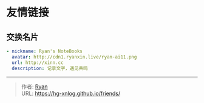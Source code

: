 # 友情链接




## 交换名片

```yaml
- nickname: Ryan's NoteBooks
  avatar: http://cdn1.ryanxin.live/ryan-ai11.png
  url: http://xinn.cc
  description: 记录文字，遇见共鸣
```




---

> 作者: [Ryan](https://github.com/ryanxin7)  
> URL: https://hg-xnlog.github.io/friends/  

